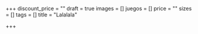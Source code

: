 +++
discount_price = ""
draft = true
images = []
juegos = []
price = ""
sizes = []
tags = []
title = "Lalalala"

+++
